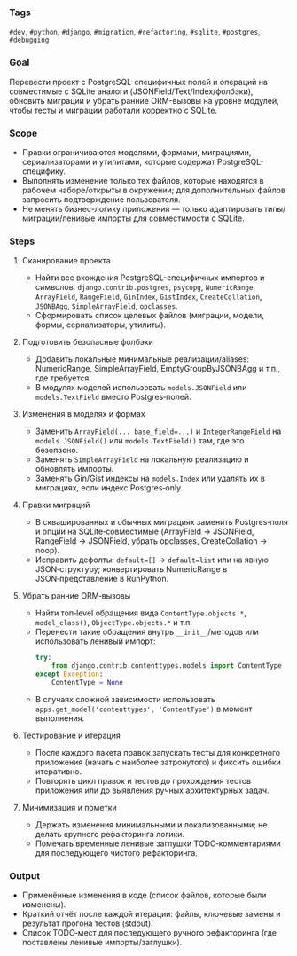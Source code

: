 ### Tags
`#dev`, `#python`, `#django`, `#migration`, `#refactoring`, `#sqlite`, `#postgres`, `#debugging`

### Goal
Перевести проект с PostgreSQL-специфичных полей и операций на совместимые с SQLite аналоги (JSONField/Text/Index/фолбэки), обновить миграции и убрать ранние ORM-вызовы на уровне модулей, чтобы тесты и миграции работали корректно с SQLite.

### Scope
- Правки ограничиваются моделями, формами, миграциями, сериализаторами и утилитами, которые содержат PostgreSQL-специфику.
- Выполнять изменение только тех файлов, которые находятся в рабочем наборе/открыты в окружении; для дополнительных файлов запросить подтверждение пользователя.
- Не менять бизнес-логику приложения — только адаптировать типы/миграции/ленивые импорты для совместимости с SQLite.

### Steps
1. Сканирование проекта
   - Найти все вхождения PostgreSQL-специфичных импортов и символов: `django.contrib.postgres`, `psycopg`, `NumericRange`, `ArrayField`, `RangeField`, `GinIndex`, `GistIndex`, `CreateCollation`, `JSONBAgg`, `SimpleArrayField`, `opclasses`.
   - Сформировать список целевых файлов (миграции, модели, формы, сериализаторы, утилиты).

2. Подготовить безопасные фолбэки
   - Добавить локальные минимальные реализации/aliases: NumericRange, SimpleArrayField, EmptyGroupByJSONBAgg и т.п., где требуется.
   - В модулях моделей использовать `models.JSONField` или `models.TextField` вместо Postgres‑полей.

3. Изменения в моделях и формах
   - Заменить `ArrayField(... base_field=...)` и `IntegerRangeField` на `models.JSONField()` или `models.TextField()` там, где это безопасно.
   - Заменять `SimpleArrayField` на локальную реализацию и обновлять импорты.
   - Заменять Gin/Gist индексы на `models.Index` или удалять их в миграциях, если индекс Postgres‑only.

4. Правки миграций
   - В сквашированных и обычных миграциях заменить Postgres‑поля и опции на SQLite‑совместимые (ArrayField → JSONField, RangeField → JSONField, убрать opclasses, CreateCollation → noop).
   - Исправить дефолты: `default=[]` → `default=list` или на явную JSON‑структуру; конвертировать NumericRange в JSON‑представление в RunPython.

5. Убрать ранние ORM‑вызовы
   - Найти топ‑level обращения вида `ContentType.objects.*`, `model_class()`, `ObjectType.objects.*` и т.п.
   - Перенести такие обращения внутрь `__init__`/методов или использовать ленивый импорт:
     ```py
     try:
         from django.contrib.contenttypes.models import ContentType
     except Exception:
         ContentType = None
     ```
   - В случаях сложной зависимости использовать `apps.get_model('contenttypes', 'ContentType')` в момент выполнения.

6. Тестирование и итерация
   - После каждого пакета правок запускать тесты для конкретного приложения (начать с наиболее затронутого) и фиксить ошибки итеративно.
   - Повторять цикл правок и тестов до прохождения тестов приложения или до выявления ручных архитектурных задач.

7. Минимизация и пометки
   - Держать изменения минимальными и локализованными; не делать крупного рефакторинга логики.
   - Помечать временные ленивые заглушки TODO‑комментариями для последующего чистого рефакторинга.

### Output
- Применённые изменения в коде (список файлов, которые были изменены).
- Краткий отчёт после каждой итерации: файлы, ключевые замены и результат прогона тестов (stdout).
- Список TODO‑мест для последующего ручного рефакторинга (где поставлены ленивые импорты/заглушки).
